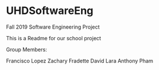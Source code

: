 # UHDSoftwareEng
Fall 2019 Software Engineering Project

This is a Readme for our school project

Group Members:


Francisco Lopez
Zachary Fradette
David Lara
Anthony Pham
